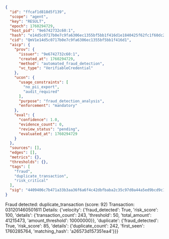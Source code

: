 ```json
{
  "id": "ffcaf1d818d5f139",
  "scope": "agent",
  "key": "RESULT",
  "epoch": 1760294729,
  "host_pid": "9e6742732c60:1",
  "hash": "e14d5c0717b0e7c9fa6306ec1355bf5bb1f416d1e1840425f62fc1f60dc23ca8",
  "cid": "QmV1e14d5c0717b0e7c9fa6306ec1355bf5bb1f416d1",
  "aicp": {
    "prov": {
      "issuer": "9e6742732c60:1",
      "created_at": 1760294729,
      "method": "automated_fraud_detection",
      "vc_type": "VerifiableCredential"
    },
    "ucon": {
      "usage_constraints": [
        "no_pii_export",
        "audit_required"
      ],
      "purpose": "fraud_detection_analysis",
      "enforcement": "mandatory"
    },
    "eval": {
      "confidence": 1.0,
      "evidence_count": 0,
      "review_status": "pending",
      "evaluated_at": 1760294729
    }
  },
  "sources": [],
  "edges": [],
  "metrics": {},
  "thresholds": {},
  "tags": [
    "fraud",
    "duplicate_transaction",
    "risk_critical"
  ],
  "sig": "4409406c7b471a33b3aa36f6a6f4c42dbfbaba2c35c97d0a44a5ed9bcd9c1488"
}
```

Fraud detected: duplicate_transaction (score: 92)
Transaction: 031201460501611
Details: {'velocity': {'fraud_detected': True, 'risk_score': 100, 'details': {'transaction_count': 243, 'threshold': 50, 'total_amount': 41215473, 'amount_threshold': 10000000}}, 'duplicate': {'fraud_detected': True, 'risk_score': 85, 'details': {'duplicate_count': 242, 'first_seen': 1760285764, 'matching_hash': 'a26573d157351ea4'}}}